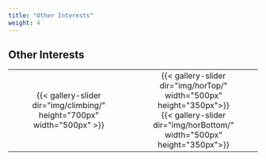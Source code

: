 ```yaml
---
title: "Other Interests"
weight: 4
---
```


## Other Interests


|                                            |                                            |
| :----------------------------------------: | :----------------------------------------: |
| {{< gallery-slider dir="img/climbing/" height="700px" width="500px" >}} | {{< gallery-slider dir="img/horTop/" width="500px" height="350px">}} <br> {{< gallery-slider dir="img/horBottom/" width="500px" height="350px">}} |
